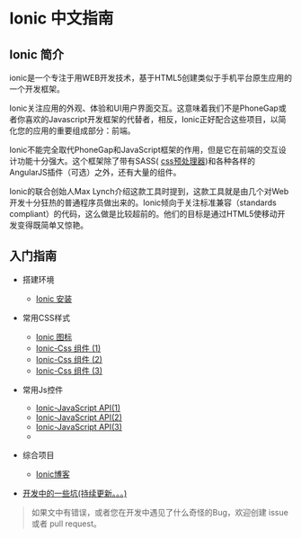 # Ionic 中文指南

## Ionic 简介

ionic是一个专注于用WEB开发技术，基于HTML5创建类似于手机平台原生应用的一个开发框架。

Ionic关注应用的外观、体验和UI用户界面交互。这意味着我们不是PhoneGap或者你喜欢的Javascript开发框架的代替者，相反，Ionic正好配合这些项目，以简化您的应用的重要组成部分：前端。

Ionic不能完全取代PhoneGap和JavaScript框架的作用，但是它在前端的交互设计功能十分强大。这个框架除了带有SASS( [css预处理器](http://sass-lang.com/))和各种各样的AngularJS插件（可选）之外，还有大量的组件。

Ionic的联合创始人Max Lynch介绍这款工具时提到，这款工具就是由几个对Web开发十分狂热的普通程序员做出来的。Ionic倾向于关注标准兼容（standards compliant）的代码，这么做是比较超前的。他们的目标是通过HTML5使移动开发变得既简单又惊艳。


## 入门指南

* 搭建环境
  + [Ionic 安装](https://github.com/ychow/ionic-guide/blob/master/Ionic%20%E5%AE%89%E8%A3%85.md)

* 常用CSS样式
  + [Ionic 图标](https://github.com/ychow/ionic-guide/blob/master/Ionic%20icon.md)
  + [Ionic-Css 组件 (1)](https://github.com/ychow/ionic-guide/blob/master/Ionic-Css%20%E7%BB%84%E4%BB%B6%20(1).md)
  + [Ionic-Css 组件 (2)](https://github.com/ychow/ionic-guide/blob/master/Ionic-Css%20%E7%BB%84%E4%BB%B6%20(2).md)
  + [Ionic-Css 组件 (3)](https://github.com/ychow/ionic-guide/blob/master/Ionic-Css%20%E7%BB%84%E4%BB%B6%20(3).md)
* 常用Js控件
  + [Ionic-JavaScript API(1)](https://github.com/ychow/ionic-guide/blob/master/Ionic-JavaScript%20API(1).md)
  + [Ionic-JavaScript API(2)](https://github.com/ychow/ionic-guide/blob/master/Ionic-JavaScript%20API(2).md)
  + [Ionic-JavaScript API(3)](https://github.com/ychow/ionic-guide/blob/master/Ionic-JavaScript%20API(3).md)
  + 
* 综合项目
  + [Ionic博客](https://github.com/ychow/ionic-guide/blob/master/Ionic%E5%8D%9A%E5%AE%A2.md)
  
* [开发中的一些坑(持续更新。。。)](https://github.com/ychow/Blog/issues/7)

> 如果文中有错误，或者您在开发中遇见了什么奇怪的Bug，欢迎创建 issue 或者 pull request。
